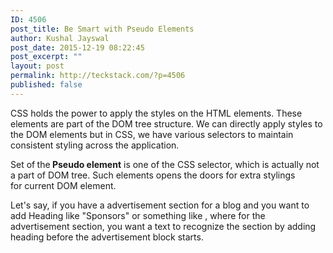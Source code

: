```yaml
---
ID: 4506
post_title: Be Smart with Pseudo Elements
author: Kushal Jayswal
post_date: 2015-12-19 08:22:45
post_excerpt: ""
layout: post
permalink: http://teckstack.com/?p=4506
published: false
---
```

CSS holds the power to apply the styles on the HTML elements. These elements are part of the DOM tree structure. We can directly apply styles to the DOM elements but in CSS, we have various selectors to maintain consistent styling across the application.

Set of<strong> </strong>the<strong> Pseudo element</strong> is one of the CSS selector, which is actually not a part of DOM tree. Such elements opens the doors for extra stylings for current DOM element.

Let's say, if you have a advertisement section for a blog and you want to add Heading like "Sponsors" or something like , where for the advertisement section, you want a text to recognize the section by adding heading before the advertisement block starts.